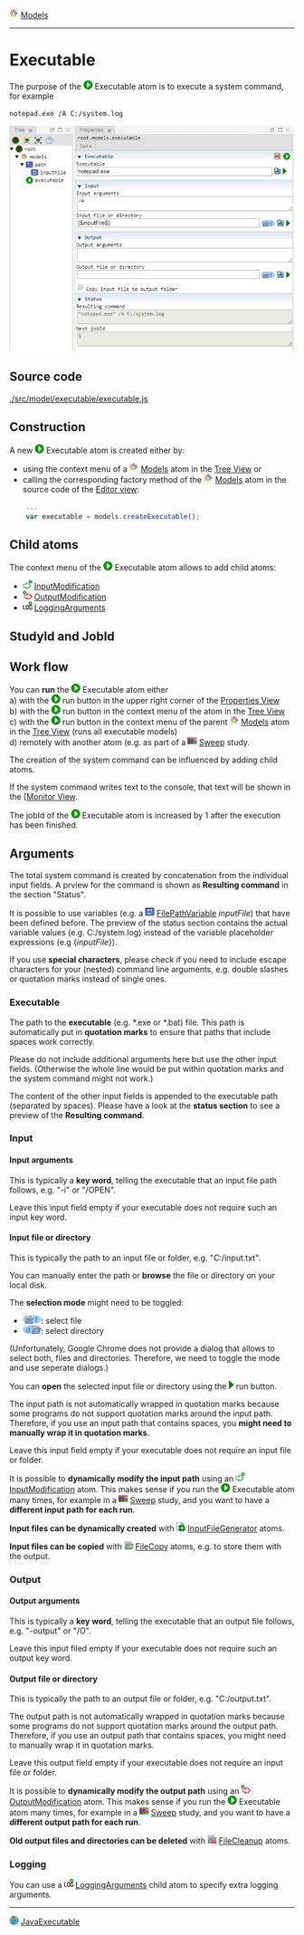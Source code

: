 ![](../../../../icons/models.png) [Models](../models.md)

----

# Executable
		
The purpose of the ![](../../../../icons/run.png) Executable atom is to execute a system command, for example

```
notepad.exe /A C:/system.log 
```
	
![](../../../images/executable.png)
		
## Source code

[./src/model/executable/executable.js](../../../../src/model/executable/executable.js)

## Construction
		
A new ![](../../../../icons/run.png) Executable atom is created either by: 

* using the context menu of a ![](../../../../icons/models.png) [Models](../models.md) atom in the [Tree View](../../../views/treeView.md) or
* calling the corresponding factory method of the ![](../../../../icons/models.png) [Models](../models.md) atom in the source code of the [Editor view](../../../views/editorView.md):

```javascript
    ...
    var executable = models.createExecutable();	     
```

## Child atoms
		
The context menu of the ![](../../../../icons/run.png) Executable atom allows to add child atoms: 

* ![](../../../../icons/inputModification.png) [InputModification](../../models/executable/inputModification.md)
* ![](../../../../icons/outputModification.png) [OutputModification](../../models/executable/outputModification.md)
* ![](../../../../icons/loggingArguments.png) [LoggingArguments](../../models/executable/loggingArguments.md)
	
## StudyId and JobId


	
## Work flow	

You can **run** the ![](../../../../icons/run.png) Executable atom either<br> 
a) with the ![](../../../../icons/run.png) run button in the upper right corner of the [Properties View](../../../views/propertiesView.md)<br>
b) with the ![](../../../../icons/run.png) run button in the context menu of the atom in the [Tree View](../../../views/treeView.md)<br>
c) with the ![](../../../../icons/run.png) run button in the context menu of the parent ![](../../../../icons/models.png) [Models](../models.md) atom in the [Tree View](../../../views/treeView.md) (runs all executable models)<br>
d) remotely with another atom (e.g. as part of a ![](../../../../icons/sweep.png) [Sweep](../../study/sweep/sweep.md) study. 

The creation of the system command can be influenced by adding child atoms.

If the system command writes text to the console, that text will be shown in the [[Monitor View](../../../views/monitorView.md).

The jobId of the ![](../../../../icons/run.png) Executable atom is increased by 1 after the execution has been finished.
			
## Arguments

The total system command is created by concatenation from the individual input fields. A prview for the command is shown as **Resulting command** in the section "Status". 

It is possible to use variables (e.g. a ![](../../../../icons/filePathVariable.png) [FilePathVariable](../../variable/field/filePathVariable.md) *inputFile*) that have been defined before. The preview of the status section contains the actual variable values (e.g. C:/system.log) instead of the variable placeholder expressions (e.g {$inputFile$}).

If you use **special characters**, please check if you need to include escape characters for your (nested) command line arguments, e.g. double slashes or quotation marks instead of single ones.

### Executable
		
The path to the **executable** (e.g. \*.exe or \*.bat) file. This path is automatically put in **quotation marks** to ensure that paths that include spaces work correctly. 

Please do not include additional arguments here but use the other input fields. (Otherwise the whole line would be put within quotation marks and the system command might not work.) 

The content of the other input fields is appended to the executable path (separated by spaces). Please have a look at the **status section** to see a preview of the **Resulting command**.

### Input

#### Input arguments

This is typically a **key word**, telling the executable that an input file path follows, e.g. "-i" or "/OPEN". 

Leave this input field empty if your executable does not require such an input key word. 

#### Input file or directory

This is typically the path to an input file or folder, e.g. "C:/input.txt".

You can manually enter the path or **browse** the file or directory on your local disk. 

The **selection mode** might need to be toggled:
* ![](../../../../icons/fileToggle.png): select file
* ![](../../../../icons/directoryToggle.png): select directory

(Unfortunately, Google Chrome does not provide a dialog that allows to select both, files and directories. Therefore, we need to toggle the mode and use seperate dialogs.)

You can **open** the selected input file or directory using the ![](../../../../icons/run_triangle.png) run button.

The input path is not automatically wrapped in quotation marks because some programs do not support quotation marks around the input path. Therefore, if you use an input path that contains spaces, you **might need to manually wrap it in quotation marks**. 

Leave this input field empty if your executable does not require an input file or folder.   	

It is possible to **dynamically modify the input path** using an ![](../../../../icons/inputModification.png) [InputModification](./inputModification.md) atom. This makes sense if you run the ![](../../../../icons/run.png) Executable atom  many times, for example in a ![](../../../../icons/sweep.png) [Sweep](../../study/sweep/sweep.md) study, and you want to have a **different input path for each run**.

**Input files can be dynamically created** with ![](../../../../icons/inputFile.png) [InputFileGenerator](../inputFileGenerator/inputFileGenerators.md) atoms. 

**Input files can be copied** with ![](../../../../icons/fileCopy.png) [FileCopy](../fileCopy/fileCopy.md) atoms, e.g. to store them with the output. 

### Output

#### Output arguments

This is typically a **key word**, telling the executable that an output file follows, e.g. "-output" or "/O". 

Leave this input filed empty if your executable does not require such an output key word.  
			
#### Output file or directory

This is typically the path to an output file or folder, e.g. "C:/output.txt". 

The output path is not automatically wrapped in quotation marks because some programs do not support quotation marks around the output path. Therefore, if you use an output path that contains spaces, you might need to manually wrap it in quotation marks.

Leave this output field empty if your executable does not require an input file or folder.   	

It is possible to **dynamically modify the output path** using an ![](../../../../icons/outputModification.png) [OutputModification](./outputModification.md) atom. This makes sense if you run the ![](../../../../icons/run.png) Executable atom  many times, for example in a ![](../../../../icons/sweep.png) [Sweep](../../study/sweep/sweep.md) study, and you want to have a **different output path for each run**.

**Old output files and directories can be deleted** with ![](../../../../icons/fileCleanup.png) [FileCleanup](../fileCleanup/fileCleanup.md) atoms. 

### Logging

You can use a  ![](../../../../icons/loggingArguments.png) [LoggingArguments](./loggingArguments.md) child atom to specify extra logging arguments. 

----

![](../../../../icons/java.png) [JavaExecutable](./javaExecutable.md)	
